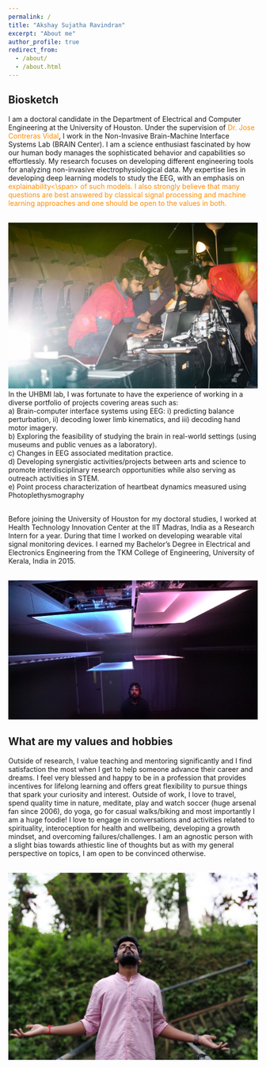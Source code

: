 ```yaml
---
permalink: /
title: "Akshay Sujatha Ravindran"
excerpt: "About me"
author_profile: true
redirect_from: 
  - /about/
  - /about.html
---
```



## Biosketch
I am a doctoral candidate in the Department of Electrical and Computer Engineering at the University of Houston. Under the supervision of <span style="color:DarkOrange">Dr. Jose Contreras Vidal</span>, I work in the Non-Invasive Brain-Machine Interface Systems Lab (BRAIN Center). I am a science enthusiast fascinated by how our human body manages the sophisticated behavior and capabilities so effortlessly. My research focuses on developing different engineering tools for analyzing non-invasive electrophysiological data. My expertise lies in developing deep learning models to study the EEG, with an emphasis on <span style="color:DarkOrange">explainability<\span> of such models. I also strongly believe that many questions are best answered by classical signal processing and machine learning approaches and one should be open to the values in both.

<br/><img src='/images/BOA5.jpg'>
<br/>
In the UHBMI lab, I was fortunate to have the experience of working in a diverse portfolio of projects covering areas such as:<br/>
a) Brain-computer interface systems using EEG: i) predicting balance perturbation, ii) decoding lower limb kinematics, and iii) decoding hand motor imagery.<br/>
b) Exploring the feasibility of studying the brain in real-world settings (using museums and public venues as a laboratory).<br/>
c) Changes in EEG associated meditation practice.<br/>
d) Developing synergistic activities/projects between arts and science to promote interdisciplinary research opportunities while also serving as outreach activities in STEM.<br/>
e) Point process characterization of heartbeat dynamics measured using Photoplethysmography <br/>

<br/> 
Before joining the University of Houston for my doctoral studies, I worked at Health Technology Innovation Center at the IIT Madras, India as a Research Intern for a year. During that time I worked on developing wearable vital signal monitoring devices. I earned my Bachelor’s Degree in Electrical and Electronics Engineering from the TKM College of Engineering, University of Kerala, India in 2015.




<br/><img src='/images/2_1.png'>



## What are my values and hobbies

Outside of research,  I value teaching and mentoring significantly and I find satisfaction the most when I get to help someone advance their career and dreams. I feel very blessed and happy to be in a profession that provides incentives for lifelong learning and offers great flexibility to pursue things that spark your curiosity and interest. Outside of work, I love to travel, spend quality time in nature, meditate, play and watch soccer (huge arsenal fan since 2006), do yoga, go for casual walks/biking and most importantly I am a huge foodie! I love to engage in conversations and activities related to spirituality, interoception for health and wellbeing, developing a growth mindset, and overcoming failures/challenges. I am an agnostic person with a slight bias towards athiestic line of thoughts but as with my general perspective on topics, I am open to be convinced otherwise. 


<br/><img src='/images/ASR1.jpg'>
